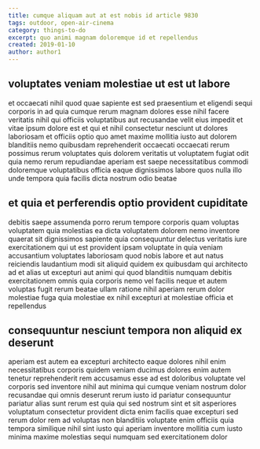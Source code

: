 ```yaml
---
title: cumque aliquam aut at est nobis id article 9830
tags: outdoor, open-air-cinema
category: things-to-do
excerpt: quo animi magnam doloremque id et repellendus
created: 2019-01-10
author: author1
---
```


## voluptates veniam molestiae ut est ut labore

et occaecati nihil quod quae sapiente est sed praesentium et eligendi sequi corporis in ad quia cumque rerum magnam dolores esse nihil facere veritatis nihil qui officiis voluptatibus aut recusandae velit eius impedit et vitae ipsum dolore est et qui et nihil consectetur nesciunt ut dolores laboriosam et officiis optio quo amet maxime mollitia iusto aut dolorem blanditiis nemo quibusdam reprehenderit occaecati occaecati rerum possimus rerum voluptates quis dolorem veritatis ut voluptatem fugiat odit quia nemo rerum repudiandae aperiam est saepe necessitatibus commodi doloremque voluptatibus officia eaque dignissimos labore quos nulla illo unde tempora quia facilis dicta nostrum odio beatae

## et quia et perferendis optio provident cupiditate

debitis saepe assumenda porro rerum tempore corporis quam voluptas voluptatem quia molestias ea dicta voluptatem dolorem nemo inventore quaerat sit dignissimos sapiente quia consequuntur delectus veritatis iure exercitationem qui ut est provident ipsam voluptate in quia veniam accusantium voluptates laboriosam quod nobis labore et aut natus reiciendis laudantium modi sit aliquid quidem ex quibusdam qui architecto ad et alias ut excepturi aut animi qui quod blanditiis numquam debitis exercitationem omnis quia corporis nemo vel facilis neque et autem voluptas fugit rerum beatae ullam ratione nihil aperiam rerum dolor molestiae fuga quia molestiae ex nihil excepturi at molestiae officia et repellendus

## consequuntur nesciunt tempora non aliquid ex deserunt

aperiam est autem ea excepturi architecto eaque dolores nihil enim necessitatibus corporis quidem veniam ducimus dolores enim autem tenetur reprehenderit rem accusamus esse ad est doloribus voluptate vel corporis sed inventore nihil aut minima qui cumque veniam nostrum dolor recusandae qui omnis deserunt rerum iusto id pariatur consequuntur pariatur alias sunt rerum est quia qui sed nostrum sint et sit asperiores voluptatum consectetur provident dicta enim facilis quae excepturi sed rerum dolor rem ad voluptas non blanditiis voluptate enim officiis quia tempora similique nihil sint iusto qui aperiam inventore mollitia cum iusto minima maxime molestias sequi numquam sed exercitationem dolor
